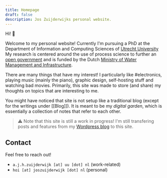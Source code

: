```yaml
---
title: Homepage
draft: false
description: Jos Zuijderwijks personal website.
---
```

Hi! 👋

Welcome to my personal website! Currently I'm pursuing a PhD at the Department of Information and Computing Sciences of [Utrecht University](https://www.uu.nl/medewerkers/AJHzuijderwijk/) My research is centered around the use of process science to further an [open government](https://www.open-overheid.nl/) and is funded by the Dutch [Ministry of Water Management and Infrastructure](https://www.rijksoverheid.nl/ministeries/ministerie-van-infrastructuur-en-waterstaat).


There are many things that have my interest! I particularly like #electronics, playing music (mainly the piano), graphic design, self-hosting stuff and watching bad movies. Primarily, this site was made to store (and share) my thoughts on topics that are interesting to me.

You might have noticed that site is not setup like a traditional blog (except for the writings under [[Blog]]). It is meant to be my *digital garden*, which is essentially a collection of notes that refer to each other. 

> ⚠️ Note that this site is still a work in progress! I'm still transfering posts and features from my [Wordpress blog](https://joszuijderwijk.nl) to this site.

## Contact
Feel free to reach out!
*  `a.j.h.zuijderwijk [at] uu [dot] nl` (work-related)
* `hoi [at] joszuijderwijk [dot] nl`  (personal)